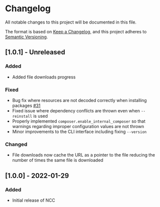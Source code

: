 # Changelog

All notable changes to this project will be documented in this file.

The format is based on [Keep a Changelog](https://keepachangelog.com/en/1.0.0/),
and this project adheres to [Semantic Versioning](https://semver.org/spec/v2.0.0.html).

## [1.0.1] - Unreleased

### Added
- Added file downloads progress

### Fixed

- Bug fix where resources are not decoded correctly when installing packages [#31](https://git.n64.cc/nosial/ncc/-/issues/42)
- Fixed issue where dependency conflicts are thrown even when `--reinstall` is used
- Properly implemented `composer.enable_internal_composer` so that warnings regarding improper configuration values are not thrown
- Minor improvements to the CLI interface including fixing `--version`

### Changed

- File downloads now cache the URL as a pointer to the file reducing the number of times the same file is downloaded

## [1.0.0] - 2022-01-29

### Added

- Initial release of NCC